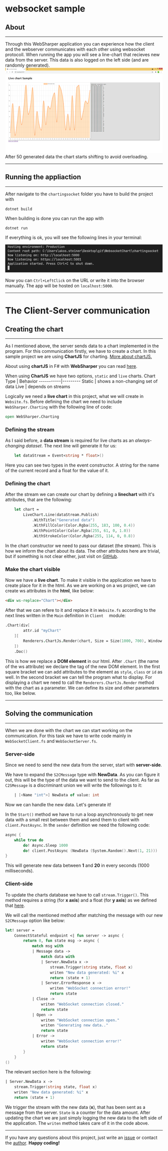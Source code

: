 # websocket sample
## About
___
Through this WebSharper application you can experience how the client and the webserver communicates with each other using websocket protocoll.
When running the app you will see a line-chart that recieves new data from the server. This data is also logged on the left side (and are randomly generated).
![screenshot](/chartingsocket/media/screenshot.png)
After 50 generated data the chart starts shifting to avoid overloading.
___
## Running the appliaction
___
After navigate to the `chartingsocket` folder you have to build the project with
```
dotnet build
```
When building is done you can run the app with
```
dotnet run
```
If everything is ok, you will see the following lines in your terminal:

![run](/chartingsocket/media/run.png)

Now you can `Ctrl+LeftClick` on the URL or write it into the browser manually. The app will be hosted on `localhost:5000`.
___
# The Client-Server communication
## Creating the chart
___
As I mentioned above, the server sends data to a chart implemented in the program. For this communication firstly, we have to create a chart. In this sample project we are using **ChartJS** for charting. [More about chartJS.](https://www.chartjs.org/docs/3.4.1/)

About using **chartJS** in F# with **WebSharper** you can read [here](https://github.com/dotnet-websharper/chartjs).

When using **ChartJS** we have two options, `static` and `live` charts.
Chart Type | Behavior
-----------|---------
Static | shows a non-changing set of data
Live | depends on streams

Logically we need a **live chart** in this project, what we will create in `Website.fs`.
Before defining the chart we need to include `WebSharper.Charting` with the following line of code:
```fs
open WebSharper.Charting
```
### Defining the stream
As I said before, a **data stream** is required for live charts as an *always-changing dataset*. The next line will generate it for us:
```fs
    let dataStream = Event<string * float>()
```
Here you can see two types in the event constructor. A string for the name of the current record and a float for the value of it.
### Defining the chart
After the stream we can create our chart by defining a **linechart** with it's attributes, that are the following:
```fs
    let chart =
        LiveChart.Line(dataStream.Publish)
            .WithTitle("Generated data")
            .WithFillColor(Color.Rgba(255, 183, 100, 0.4))
            .WithPointColor(Color.Rgba(255, 61, 0, 1.0))
            .WithStrokeColor(Color.Rgba(255, 114, 0, 0.8))
``` 
In the chart constructor we need to pass our dataset (the stream). This is how we inform the chart about its data. The other attributes here are trivial, but if something is not clear either, just visit on [GitHub](https://github.com/dotnet-websharper/charting).
### Make the chart visible
Now we have a **live chart**. To make it visible in the application we have to create place for it in the html. As we are working on a ws project, we can create ws attributes in the **html**, like below:
```html
<div ws-replace="Chart"></div>
```
After that we can refere to it and replace it in `Website.fs` according to the next lines written in the `Main` definition in `Client  ` module:
```fs
.Chart(div[
        attr.id "myChart"
    ][
        Renderers.ChartJs.Render(chart, Size = Size(1000, 700), Window = 50)
    ])
    .Doc()
```
This is how we replace a **DOM element** in our html. After `.Chart` (the name of the ws attribute) we declare the tag of the new DOM element. In the first square bracket we can add attributes to the element as `style`, `class` or `id` as well. In the second bracket we can tell the program what to display. For displaying a chart we need to call the `Renderers.ChartJs.Render` method with the chart as a parameter. We can define its size and other parameters too, like below.
___
## Solving the communication
___
When we are done with the chart we can start working on the communication. For this task we have to write code mainly in `WebSocketClient.fs` and `WebSocketServer.fs`.
### Server-side
Since we need to send the new data from the server, start with **server-side**.

We have to expand the `S2CMessage` type with **NewData**. As you can figure it out, this will be the type of the data we want to send to the client.
As far as `C2SMessage` is a discriminant union we will write the followings to it:
```fs
    | [<Name "int">] NewData of value: int
```
Now we can handle the new data. Let's generate it!

In the `Start()` method we have to run a loop asynchronously to get new data with a small rest between them and send them to client with `client.PostAsync`. In the `sender` definition we need the following code:
```fs
async { 
    while true do
        do! Async.Sleep 1000
        do! client.PostAsync (NewData (System.Random().Next(1, 21)))
}
```
This will generate new data between **1** and **20** in every seconds (1000 milliseconds).
### Client-side
To update the charts database we have to call `stream.Trigger()`. This method requires a string (for **x axis**) and a float (for **y axis**) as we defined that [here](#Defining-the-stream).

We will call the mentioned method after matching the message with our new `S2CMessage` option like below:
```fs
let! server =
    ConnectStateful endpoint <| fun server -> async {
        return 0, fun state msg -> async {
            match msg with
            | Message data ->
                match data with
                | Server.NewData x ->
                    stream.Trigger(string state, float x)
                    writen "New data generated: %i" x
                    return (state + 1)
                | Server.ErrorResponse x ->
                    writen "WebSocket connection error!"
                    return state
            | Close ->
                writen "WebSocket connection closed."
                return state
            | Open ->
                writen "WebSocket connection open."
                writen "Generating new data.."
                return state
            | Error ->
                writen "WebSocket connection error!"
                return state
        }
    }
()
```
The relevant section here is the following:
```fs
| Server.NewData x ->
    stream.Trigger(string state, float x)
    writen "New data generated: %i" x
    return (state + 1)
```
We trigger the stream with the new data (**x**), that has been sent as a message from the server. `State` is a counter for the data amount. 
After updating the chart we are just simply logging the new data to the left side of the application. The `writen` method takes care of it in the code above.
___
If you have any questions about this project, just write an [issue](https://github.com/websharper-samples/WebsocketChart/issues) or contact the [author](https://github.com/steiner2001). **Happy coding!**